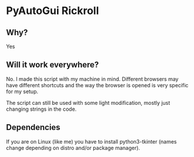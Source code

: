 # PyAutoGui Rickroll

## Why?

Yes

## Will it work everywhere?

No. I made this script with my machine in mind. Different browsers may have different shortcuts and the way the browser
is opened is very specific for my setup.

The script can still be used with some light modification, mostly just changing strings in the code.

## Dependencies

If you are on Linux (like me) you have to install python3-tkinter (names change depending on distro and/or package manager).
